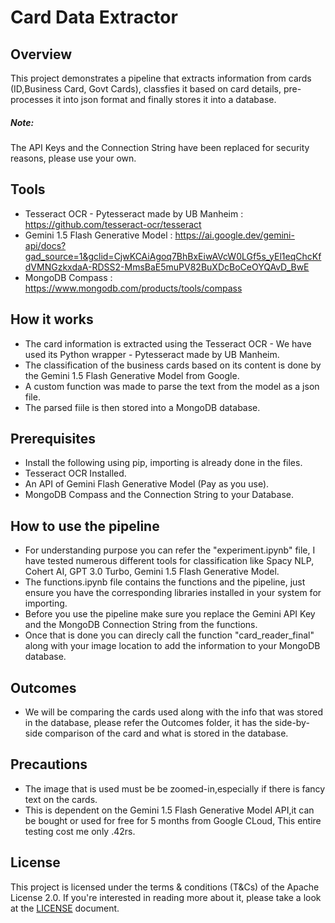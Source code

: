 # Card Data Extractor

## Overview 
This project demonstrates a pipeline that extracts information from cards (ID,Business Card, Govt Cards), classfies it based on card details, pre-processes it into json format and finally stores it into a database.

##### Note:
The API Keys and the Connection String have been replaced for security reasons, please use your own.

## Tools
- Tesseract OCR - Pytesseract made by UB Manheim :
  https://github.com/tesseract-ocr/tesseract
- Gemini 1.5 Flash Generative Model :
 https://ai.google.dev/gemini-api/docs?gad_source=1&gclid=CjwKCAiAgoq7BhBxEiwAVcW0LGf5s_yEl1eqChcKfdVMNGzkxdaA-RDSS2-MmsBaE5muPV82BuXDcBoCeOYQAvD_BwE
- MongoDB Compass :
  https://www.mongodb.com/products/tools/compass

## How it works
-  The card information is extracted using the Tesseract OCR - We have used its Python wrapper - Pytesseract made by UB Manheim.
- The classification of the business cards based on its content is done by the Gemini 1.5 Flash Generative Model from Google.
- A custom function was made to parse the text from the model as a json file.
- The parsed fiile is then stored into a MongoDB database.

## Prerequisites
- Install the following using pip, importing is already done in the files.
- Tesseract OCR Installed.
- An API of Gemini Flash Generative Model (Pay as you use).
- MongoDB Compass and the Connection String to your Database.

## How to use the pipeline
- For understanding purpose you can refer the "experiment.ipynb" file, I have tested numerous different tools for classification like Spacy NLP, Cohert AI, GPT 3.0 Turbo, Gemini 1.5 Flash Generative Model.
- The functions.ipynb file contains the functions and the pipeline, just ensure you have the corresponding libraries installed in your system for importing.
- Before you use the pipeline make sure you replace the Gemini API Key and the MongoDB Connection String from the functions.
- Once that is done you can direcly call the function "card_reader_final" along with your image location to add the information to your MongoDB database.

## Outcomes
- We will be comparing the cards used along with the info that was stored in the database, please refer the Outcomes folder, it has the side-by-side comparison of the card and what is stored in the database.

## Precautions
- The image that is used must be be zoomed-in,especially if there is fancy text on the cards.
- This is dependent on the Gemini 1.5 Flash Generative Model API,it can be bought or used for free for 5 months from Google CLoud, This entire testing cost me only .42rs.

## License
This project is licensed under the terms & conditions (T&Cs) of the Apache License 2.0. If you're interested in reading more about it, please take a look at the [LICENSE](./LICENSE) document.
